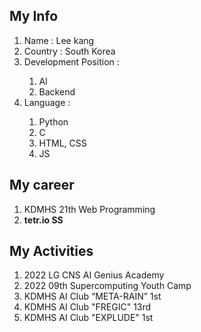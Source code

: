 <h2> My Info </h2>
<ol>
  <li>Name : Lee kang </li>
  <li>Country : South Korea</li>
  <li>Development Position : </li>
  
  <ol> 
     <li>Al</li>
    <li>Backend</li>
  </ol>
 
  <li>Language :</li>
  <ol>
   <li>Python</li>
   <li>C</li>
   <li>HTML, CSS</li>
   <li>JS</li>
 </ol>
</ol>
  
<h2>My career</h2>
  <ol>
    <li>KDMHS 21th Web Programming</li>
    <li> <b>tetr.io SS</b></li>
  </ol>
  
<h2>My Activities</h2>
  <ol>
    <li>2022 LG CNS AI Genius Academy</li>
    <li>2022 09th Supercomputing Youth Camp</li>
    <li>KDMHS AI Club “META-RAIN” 1st</li>
    <li>KDMHS AI Club "FREGIC" 13rd</li>
    <li>KDMHS AI Club "EXPLUDE" 1st</li>
  </ol>
